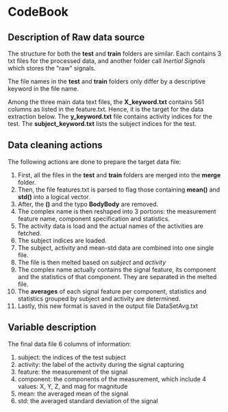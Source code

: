 # CodeBook

## Description of Raw data source
The structure for both the __test__ and __train__ folders are similar. Each contains 3 txt files for the processed data, and another folder call _Inertial Signals_ which stores the "raw" signals.

The file names in the __test__ and __train__ folders only differ by a descriptive keyword in the file name.

Among the three main data text files, the **X\_keyword.txt** contains 561 columns as listed in the feature.txt. Hence, it is the target for the data extraction below.
The **y\_keyword.txt** file contains activity indices for the test.
The **subject\_keyword.txt** lists the subject indices for the test.

## Data cleaning actions

The following actions are done to prepare the target data file:

1) First, all the files in the __test__ and __train__ folders are merged into the __merge__ folder.
2) Then, the file features.txt is parsed to flag those containing __mean()__ and __std()__ into a logical vector.
3) After, the __()__ and the typo __BodyBody__ are removed.
4) The complex name is then reshaped into 3 portions: the measurement feature name, component specification and statistics.
5) The activity data is load and the actual names of the activities are fetched.
6) The subject indices are loaded.
7) The subject, activity and mean-std data are combined into one single file.
8) The file is then melted based on *subject* and *activity*
9) The complex name actually contains the signal feature, its component and the statistics of that component. They are separated in the melted file.
10) The __averages__ of each signal feature per component, statistics and statistics grouped by subject and activity are determined.
11) Lastly, this new format is saved in the output file DataSetAvg.txt

## Variable description

The final data file 6 columns of information:

1) subject: the indices of the test subject
2) activity: the label of the activity during the signal capturing
3) feature: the measurement of the signal
4) component: the components of the measurement, which include 4 values: X, Y, Z, and mag for magnitude
5) mean: the averaged mean of the signal
6) std: the averaged standard deviation of the signal
